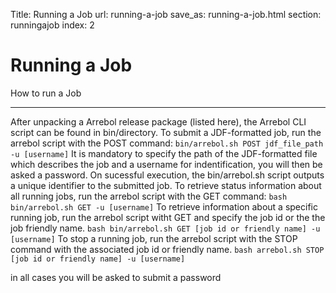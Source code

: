 Title: Running a Job
url: running-a-job
save_as: running-a-job.html
section: runningajob
index: 2

Running a Job
==========

How to run a Job

------

After unpacking a Arrebol release package (listed here), the Arrebol CLI script can be found in bin/directory.
To submit a JDF-formatted job, run the arrebol script with the POST command:
`bin/arrebol.sh POST jdf_file_path -u [username]`
It is mandatory to specify the path of the JDF-formatted file which describes the job and a username for indentification, you will then be asked a password. On sucessful execution, the bin/arrebol.sh script outputs a unique identifier to the submitted job.
To retrieve status information about all running jobs, run the arrebol script with the GET command:
`bash bin/arrebol.sh GET -u [username]`
To retrieve information about a specific running job, run the arrebol script witht GET and specify the job id or the the job friendly name.
`bash bin/arrebol.sh GET [job id or friendly name] -u [username]`
To stop a running job, run the arrebol script with the STOP command with the associated job id or friendly name.
`bash arrebol.sh STOP [job id or friendly name] -u [username]`

in all cases you will be asked to submit a password



